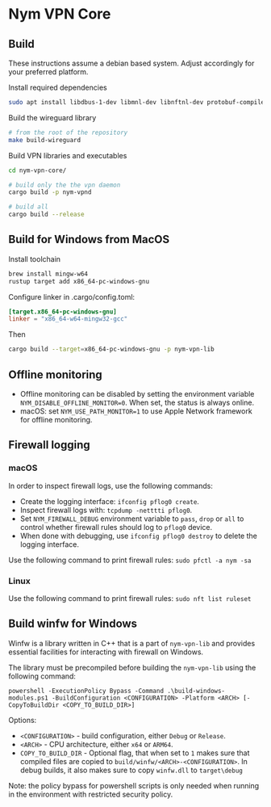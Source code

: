 # Nym VPN Core

## Build

These instructions assume a debian based system. Adjust accordingly for your
preferred platform.

Install required dependencies
```sh
sudo apt install libdbus-1-dev libmnl-dev libnftnl-dev protobuf-compiler
```


Build the wireguard library

```sh
# from the root of the repository
make build-wireguard
```

Build VPN libraries and executables

```sh
cd nym-vpn-core/

# build only the the vpn daemon
cargo build -p nym-vpnd

# build all 
cargo build --release
```

## Build for Windows from MacOS

Install toolchain
```sh
brew install mingw-w64
rustup target add x86_64-pc-windows-gnu
```

Configure linker in .cargo/config.toml:
```toml
[target.x86_64-pc-windows-gnu]
linker = "x86_64-w64-mingw32-gcc"
```

Then
```sh
cargo build --target=x86_64-pc-windows-gnu -p nym-vpn-lib
```

## Offline monitoring

- Offline monitoring can be disabled by setting the environment variable `NYM_DISABLE_OFFLINE_MONITOR=0`. When set, the status is always online.
- macOS: set `NYM_USE_PATH_MONITOR=1` to use Apple Network framework for offline monitoring.

## Firewall logging

### macOS

In order to inspect firewall logs, use the following commands:

- Create the logging interface: `ifconfig pflog0 create`.
- Inspect firewall logs with: `tcpdump -netttti pflog0`.
- Set `NYM_FIREWALL_DEBUG` environment variable to `pass`, `drop` or `all` to control whether firewall rules should log to `pflog0` device.
- When done with debugging, use `ifconfig pflog0 destroy` to delete the logging interface.

Use the following command to print firewall rules: `sudo pfctl -a nym -sa`


### Linux

Use the following command to print firewall rules: `sudo nft list ruleset`

## Build winfw for Windows

Winfw is a library written in C++ that is a part of `nym-vpn-lib` and provides essential facilities for interacting with firewall on Windows.

The library must be precompiled before building the `nym-vpn-lib` using the following command:

```
powershell -ExecutionPolicy Bypass -Command .\build-windows-modules.ps1 -BuildConfiguration <CONFIGURATION> -Platform <ARCH> [-CopyToBuildDir <COPY_TO_BUILD_DIR>]
```

Options:
- `<CONFIGURATION>` - build configuration, either `Debug` or `Release`.
- `<ARCH>` - CPU architecture, either `x64` or `ARM64`.
- `COPY_TO_BUILD_DIR` - Optional flag, that when set to `1` makes sure that compiled files are copied to `build/winfw/<ARCH>-<CONFIGURATION>`. In debug builds, it also makes sure to copy `winfw.dll` to `target\debug`

Note: the policy bypass for powershell scripts is only needed when running in the environment with restricted security policy.
